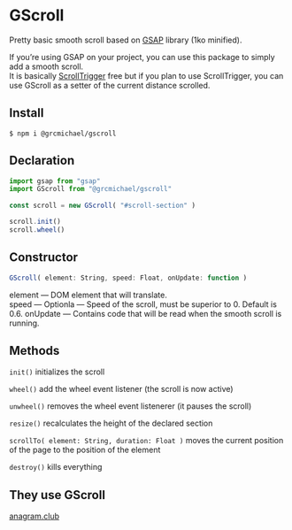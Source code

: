 # GScroll
Pretty basic smooth scroll based on [GSAP](https://greensock.com/) library (1ko minified).

If you’re using GSAP on your project, you can use this package to simply add a smooth scroll.  
It is basically [ScrollTrigger](https://greensock.com/scrolltrigger/) free but if you plan to use ScrollTrigger, you can use GScroll as a setter of the current distance scrolled.

## Install 
```
$ npm i @grcmichael/gscroll
```

## Declaration
```js
import gsap from "gsap"
import GScroll from "@grcmichael/gscroll"
  
const scroll = new GScroll( "#scroll-section" )

scroll.init()
scroll.wheel()
```

## Constructor
```js
GScroll( element: String, speed: Float, onUpdate: function )
```
element — DOM element that will translate.  
speed — Optionla — Speed of the scroll, must be superior to 0. Default is 0.6.
onUpdate — Contains code that will be read when the smooth scroll is running.  

## Methods
`init()` initializes the scroll

`wheel()` add the wheel event listener (the scroll is now active)

`unwheel()` removes the wheel event listenerer (it pauses the scroll) 

`resize()` recalculates the height of the declared section

`scrollTo( element: String, duration: Float )` moves the current position of the page to the position of the element  

`destroy()` kills everything

## They use GScroll
[anagram.club](https://anagram.club)
